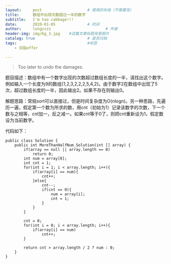 ```yaml
---
layout:     post   				    # 使用的布局（不需要改）
title:      数组中出现次数超过一半的数字
subtitle:   I'm too cabbage!!!
date:       2020-01-05 				# 时间
author:     longzzzz						# 作者
header-img: img/bg_3.jpg 	#这篇文章标题背景图片
catalog: true 						# 是否归档
tags:								#标签
    - 剑指offer

---
```


>Too later to undo the damages.



题目描述：数组中有一个数字出现的次数超过数组长度的一半，请找出这个数字。例如输入一个长度为9的数组{1,2,3,2,2,2,5,4,2}。由于数字2在数组中出现了5次，超过数组长度的一半，因此输出2。如果不存在则输出0。

解题思路：常规sort可以直接过，但是时间复杂度为O(nlogn)。另一种思路，先遍历一遍，假定第一个数为所求的数，用cnt（初始为1）记录该数字的次数，下一个数与之相等，cnt加一，反之减一。如果cnt等于0了，则把cnt重新设为1，假定数设为当前数字。

代码如下：

```
public class Solution {
    public int MoreThanHalfNum_Solution(int [] array) {
        if(array == null || array.length == 0)
            return 0;
        int num = array[0];
        int cnt = 1;
        for(int i = 1; i < array.length; i++){
            if(array[i] == num){
                cnt++;
            }else{
                cnt--;
                if(cnt == 0){
                    num = array[i];
                    cnt = 1;
                }
            }
        }
        
        cnt = 0;
        for(int i = 0; i < array.length; i++){
            if(array[i] == num)
                cnt++;
        }
        
        return cnt > array.length / 2 ? num : 0;
    }
}
```